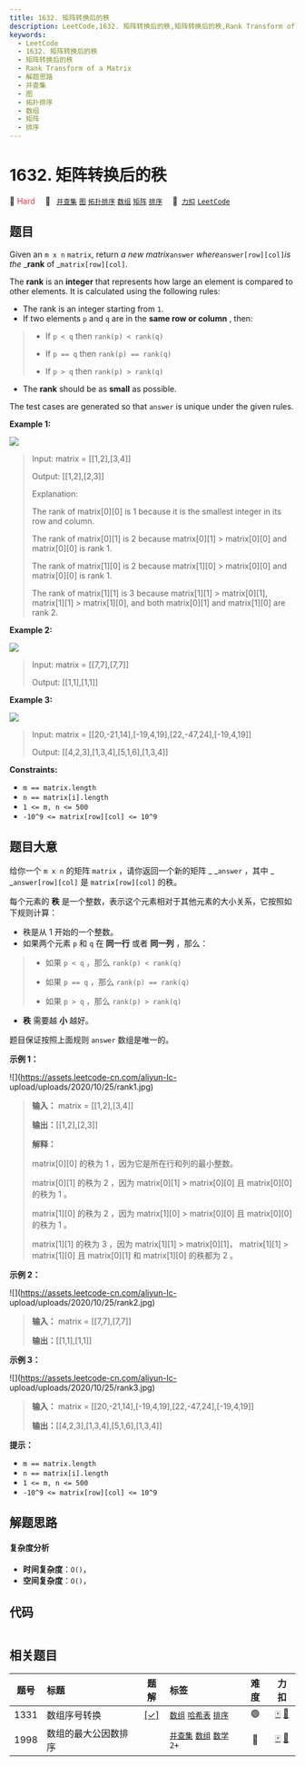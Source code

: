 ```yaml
---
title: 1632. 矩阵转换后的秩
description: LeetCode,1632. 矩阵转换后的秩,矩阵转换后的秩,Rank Transform of a Matrix,解题思路,并查集,图,拓扑排序,数组,矩阵,排序
keywords:
  - LeetCode
  - 1632. 矩阵转换后的秩
  - 矩阵转换后的秩
  - Rank Transform of a Matrix
  - 解题思路
  - 并查集
  - 图
  - 拓扑排序
  - 数组
  - 矩阵
  - 排序
---
```


# 1632. 矩阵转换后的秩

🔴 <font color=#ff334b>Hard</font>&emsp; 🔖&ensp; [`并查集`](/tag/union-find.md) [`图`](/tag/graph.md) [`拓扑排序`](/tag/topological-sort.md) [`数组`](/tag/array.md) [`矩阵`](/tag/matrix.md) [`排序`](/tag/sorting.md)&emsp; 🔗&ensp;[`力扣`](https://leetcode.cn/problems/rank-transform-of-a-matrix) [`LeetCode`](https://leetcode.com/problems/rank-transform-of-a-matrix)

## 题目

Given an `m x n` `matrix`, return _a new matrix_`answer`
_where_`answer[row][col]`_is the_ _**rank** of _`matrix[row][col]`.

The **rank** is an **integer** that represents how large an element is
compared to other elements. It is calculated using the following rules:

  * The rank is an integer starting from `1`.
  * If two elements `p` and `q` are in the **same row or column** , then: 
> 
> * If `p < q` then `rank(p) < rank(q)`
> 
> * If `p == q` then `rank(p) == rank(q)`
> 
> * If `p > q` then `rank(p) > rank(q)`
  * The **rank** should be as **small** as possible.

The test cases are generated so that `answer` is unique under the given rules.



**Example 1:**

![](https://assets.leetcode.com/uploads/2020/10/18/rank1.jpg)

> Input: matrix = [[1,2],[3,4]]
> 
> Output: [[1,2],[2,3]]
> 
> Explanation:
> 
> The rank of matrix[0][0] is 1 because it is the smallest integer in its row and column.
> 
> The rank of matrix[0][1] is 2 because matrix[0][1] > matrix[0][0] and matrix[0][0] is rank 1.
> 
> The rank of matrix[1][0] is 2 because matrix[1][0] > matrix[0][0] and matrix[0][0] is rank 1.
> 
> The rank of matrix[1][1] is 3 because matrix[1][1] > matrix[0][1], matrix[1][1] > matrix[1][0], and both matrix[0][1] and matrix[1][0] are rank 2.

**Example 2:**

![](https://assets.leetcode.com/uploads/2020/10/18/rank2.jpg)

> Input: matrix = [[7,7],[7,7]]
> 
> Output: [[1,1],[1,1]]

**Example 3:**

![](https://assets.leetcode.com/uploads/2020/10/18/rank3.jpg)

> Input: matrix = [[20,-21,14],[-19,4,19],[22,-47,24],[-19,4,19]]
> 
> Output: [[4,2,3],[1,3,4],[5,1,6],[1,3,4]]

**Constraints:**

  * `m == matrix.length`
  * `n == matrix[i].length`
  * `1 <= m, n <= 500`
  * `-10^9 <= matrix[row][col] <= 10^9`


## 题目大意

给你一个 `m x n` 的矩阵 `matrix` ，请你返回一个新的矩阵 _ _`answer` ，其中 _ _`answer[row][col]` 是
`matrix[row][col]` 的秩。

每个元素的 **秩**  是一个整数，表示这个元素相对于其他元素的大小关系，它按照如下规则计算：

  * 秩是从 1 开始的一个整数。
  * 如果两个元素 `p` 和 `q` 在 **同一行**  或者 **同一列**  ，那么： 
> 
> * 如果 `p < q` ，那么 `rank(p) < rank(q)`
> 
> * 如果 `p == q` ，那么 `rank(p) == rank(q)`
> 
> * 如果 `p > q` ，那么 `rank(p) > rank(q)`
  * **秩**  需要越 **小**  越好。

题目保证按照上面规则 `answer` 数组是唯一的。



**示例 1：**

![](https://assets.leetcode-cn.com/aliyun-lc-
upload/uploads/2020/10/25/rank1.jpg)

> 
> 
> 
> 
> 
> **输入：** matrix = [[1,2],[3,4]]
> 
> **输出：**[[1,2],[2,3]]
> 
> **解释：**
> 
> matrix[0][0] 的秩为 1 ，因为它是所在行和列的最小整数。
> 
> matrix[0][1] 的秩为 2 ，因为 matrix[0][1] > matrix[0][0] 且 matrix[0][0] 的秩为 1 。
> 
> matrix[1][0] 的秩为 2 ，因为 matrix[1][0] > matrix[0][0] 且 matrix[0][0] 的秩为 1 。
> 
> matrix[1][1] 的秩为 3 ，因为 matrix[1][1] > matrix[0][1]， matrix[1][1] > matrix[1][0] 且 matrix[0][1] 和 matrix[1][0] 的秩都为 2 。
> 
> 

**示例 2：**

![](https://assets.leetcode-cn.com/aliyun-lc-
upload/uploads/2020/10/25/rank2.jpg)

> 
> 
> 
> 
> 
> **输入：** matrix = [[7,7],[7,7]]
> 
> **输出：**[[1,1],[1,1]]
> 
> 

**示例 3：**

![](https://assets.leetcode-cn.com/aliyun-lc-
upload/uploads/2020/10/25/rank3.jpg)

> 
> 
> 
> 
> 
> **输入：** matrix = [[20,-21,14],[-19,4,19],[22,-47,24],[-19,4,19]]
> 
> **输出：**[[4,2,3],[1,3,4],[5,1,6],[1,3,4]]
> 
> 





**提示：**

  * `m == matrix.length`
  * `n == matrix[i].length`
  * `1 <= m, n <= 500`
  * `-10^9 <= matrix[row][col] <= 10^9`


## 解题思路

#### 复杂度分析

- **时间复杂度**：`O()`，
- **空间复杂度**：`O()`，

## 代码

```javascript

```

## 相关题目

<!-- prettier-ignore -->
| 题号 | 标题 | 题解 | 标签 | 难度 | 力扣 |
| :------: | :------ | :------: | :------ | :------: | :------: |
| 1331 | 数组序号转换 | [[✓]](/problem/1331.md) |  [`数组`](/tag/array.md) [`哈希表`](/tag/hash-table.md) [`排序`](/tag/sorting.md) | 🟢 | [🀄️](https://leetcode.cn/problems/rank-transform-of-an-array) [🔗](https://leetcode.com/problems/rank-transform-of-an-array) |
| 1998 | 数组的最大公因数排序 |  |  [`并查集`](/tag/union-find.md) [`数组`](/tag/array.md) [`数学`](/tag/math.md) `2+` | 🔴 | [🀄️](https://leetcode.cn/problems/gcd-sort-of-an-array) [🔗](https://leetcode.com/problems/gcd-sort-of-an-array) |